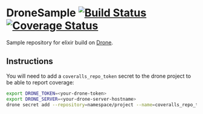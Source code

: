 # DroneSample [![Build Status](https://drone.meltwater.io/api/badges/vorce/drone_sample/status.svg)](https://drone.meltwater.io/vorce/drone_sample) [![Coverage Status](https://coveralls.io/repos/github/vorce/drone_sample/badge.svg?branch=master)](https://coveralls.io/github/vorce/drone_sample?branch=master)

Sample repository for elixir build on [Drone](https://drone.io).

## Instructions

You will need to add a `coveralls_repo_token` secret to the drone project to be able to report coverage:

```bash
export DRONE_TOKEN=<your-drone-token>
export DRONE_SERVER=<your-drone-server-hostname>
drone secret add --repository=namespace/project --name=coveralls_repo_token --value=<coveralls-repo-token>
```